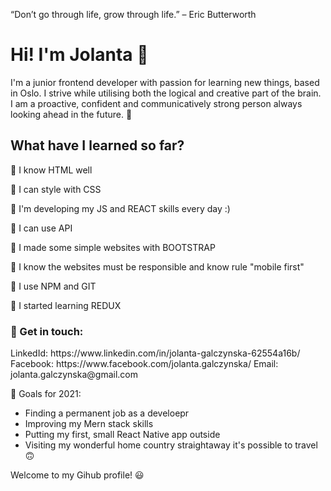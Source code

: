 
“Don’t go through life, grow through life.” – Eric Butterworth


<h1>Hi! I'm Jolanta 👋 </h1>

I'm a junior frontend developer with passion for learning new things, based in Oslo. 
I strive while utilising both the logical and creative part of the brain. 
I am a proactive, confident and communicatively strong person always looking ahead in the future. 🚀

<h2>What have I learned so far?</h2>

🔸 I know HTML well

🔸 I can style with CSS

🔸 I'm developing my JS and REACT skills every day :)

🔸 I can use API

🔸 I made some simple websites with BOOTSTRAP

🔸 I know the websites must be responsible and know rule "mobile first"

🔸 I use NPM and GIT

🔸 I started learning REDUX



<h3>📩 Get in touch:</h3>
LinkedId: https://www.linkedin.com/in/jolanta-galczynska-62554a16b/
Facebook: https://www.facebook.com/jolanta.galczynska/
Email: jolanta.galczynska@gmail.com



💎 Goals for 2021: 
- Finding a permanent job as a develoepr 
- Improving my Mern stack skills
- Putting my first, small React Native app outside
- Visiting my wonderful home country straightaway it's possible to travel 🙃




Welcome to my Gihub profile! 😃


